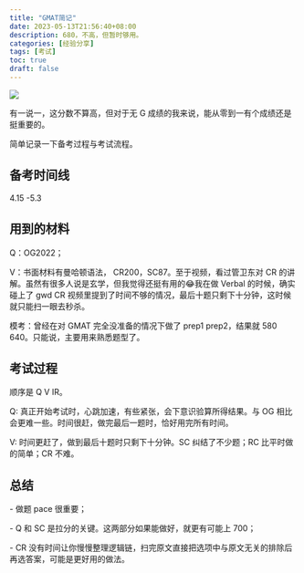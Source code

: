 ```yaml
---
title: "GMAT简记"
date: 2023-05-13T21:56:40+08:00
description: 680，不高，但暂时够用。
categories: [经验分享]
tags: [考试]
toc: true
draft: false 
---
```


![](https://s2.loli.net/2023/05/16/J2gLXUFMC47NSPA.png)

有一说一，这分数不算高，但对于无 G 成绩的我来说，能从零到一有个成绩还是挺重要的。

简单记录一下备考过程与考试流程。

## 备考时间线
4.15 -5.3

## 用到的材料
Q：OG2022；

V：书面材料有曼哈顿语法， CR200，SC87。至于视频，看过管卫东对 CR 的讲解。虽然有很多人说是玄学，但我觉得还挺有用的😂我在做 Verbal 的时候，确实碰上了 gwd CR 视频里提到了时间不够的情况，最后十题只剩下十分钟，这时候就只能扫一眼去秒杀。

模考：曾经在对 GMAT 完全没准备的情况下做了 prep1 prep2，结果就 580 640。只能说，主要用来熟悉题型了。

## 考试过程

顺序是 Q V IR。

Q: 真正开始考试时，心跳加速，有些紧张，会下意识验算所得结果。与 OG 相比会更难一些。时间很赶，做完最后一题时，恰好用完所有时间。

V: 时间更赶了，做到最后十题时只剩下十分钟。SC 纠结了不少题；RC 比平时做的简单；CR 不难。

## 总结

\- 做题 pace 很重要；

\- Q 和 SC 是拉分的关键。这两部分如果能做好，就更有可能上 700；

\- CR 没有时间让你慢慢整理逻辑链，扫完原文直接把选项中与原文无关的排除后再选答案，可能是更好用的做法。
